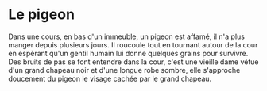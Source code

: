 # Le pigeon 
Dans une cours, en bas d'un immeuble, un pigeon est affamé, il n'a plus manger depuis plusieurs jours.
Il roucoule tout en tournant autour de la cour en espèrant qu'un gentil humain lui donne quelques grains pour survivre.
Des bruits de pas se font entendre dans la cour, c'est une vieille dame vétue d'un grand chapeau noir et d'une longue robe sombre, elle s'approche doucement du pigeon 
le visage cachée par le grand chapeau.

